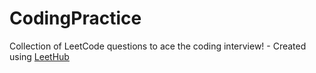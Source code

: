 # CodingPractice
Collection of LeetCode questions to ace the coding interview! - Created using [LeetHub](https://github.com/QasimWani/LeetHub)
